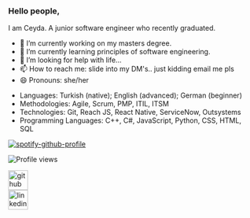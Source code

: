 ### Hello people,
I am Ceyda. A junior software engineer who recently graduated.

- 🔭 I’m currently working on my masters degree.
- 🌱 I’m currently learning principles of software engineering. 
- 🤔 I’m looking for help with life... 
- 📫 How to reach me: slide into my DM's.. just kidding email me pls 
- 😄 Pronouns: she/her 

* Languages: Turkish (native); English (advanced); German (beginner) 
* Methodologies: Agile, Scrum, PMP, ITIL, ITSM 
* Technologies: Git, Reach JS, React Native, ServiceNow, Outsystems 
* Programming Languages: C++, C#, JavaScript, Python, CSS, HTML, SQL

[![spotify-github-profile](https://spotify-github-profile.vercel.app/api/view?uid=c.duzgec&cover_image=true&theme=default&bar_color=53b14f&bar_color_cover=false)](https://github.com/kittinan/spotify-github-profile)

![Profile views](https://gpvc.arturio.dev/cduzgec)  

[<img src='https://cdn.jsdelivr.net/npm/simple-icons@3.0.1/icons/github.svg' alt='github' height='40'>](https://github.com/cduzgec)  
[<img src='https://cdn.jsdelivr.net/npm/simple-icons@3.0.1/icons/linkedin.svg' alt='linkedin' height='40'>](https://www.linkedin.com/in/cduzgec/) 
